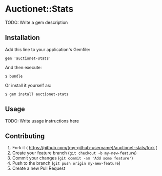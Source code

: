 # Auctionet::Stats

TODO: Write a gem description

## Installation

Add this line to your application's Gemfile:

    gem 'auctionet-stats'

And then execute:

    $ bundle

Or install it yourself as:

    $ gem install auctionet-stats

## Usage

TODO: Write usage instructions here

## Contributing

1. Fork it ( https://github.com/[my-github-username]/auctionet-stats/fork )
2. Create your feature branch (`git checkout -b my-new-feature`)
3. Commit your changes (`git commit -am 'Add some feature'`)
4. Push to the branch (`git push origin my-new-feature`)
5. Create a new Pull Request
